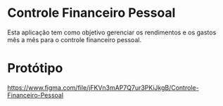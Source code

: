# Controle Financeiro Pessoal
Esta aplicação tem como objetivo gerenciar os rendimentos e os gastos mês a mês para o controle financeiro pessoal.
# Protótipo
https://www.figma.com/file/jFKVn3mAP7Q7ur3PKiJkgB/Controle-Financeiro-Pessoal
